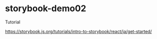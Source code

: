 # storybook-demo02

Tutorial

https://storybook.js.org/tutorials/intro-to-storybook/react/ja/get-started/

